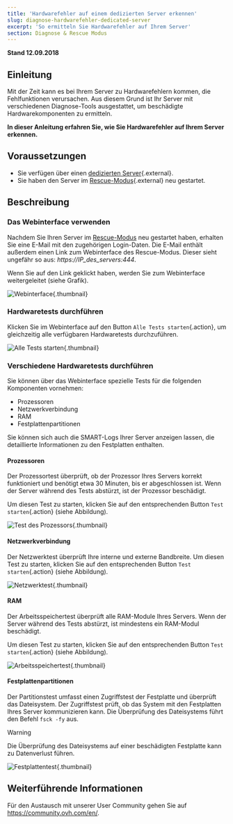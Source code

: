 ```yaml
---
title: 'Hardwarefehler auf einem dedizierten Server erkennen'
slug: diagnose-hardwarefehler-dedicated-server
excerpt: 'So ermitteln Sie Hardwarefehler auf Ihrem Server'
section: Diagnose & Rescue Modus
---
```


**Stand 12.09.2018**

## Einleitung


Mit der Zeit kann es bei Ihrem Server zu Hardwarefehlern kommen, die Fehlfunktionen verursachen. Aus diesem Grund ist Ihr Server mit verschiedenen Diagnose-Tools ausgestattet, um beschädigte Hardwarekomponenten zu ermitteln.

**In dieser Anleitung erfahren Sie, wie Sie Hardwarefehler auf Ihrem Server erkennen.**


## Voraussetzungen

* Sie verfügen über einen [dedizierten Server](https://www.ovh.de/dedicated_server/){.external}.
* Sie haben den Server im [Rescue-Modus](https://docs.ovh.com/de/dedicated/ovh-rescue/){.external} neu gestartet.


## Beschreibung

### Das Webinterface verwenden

Nachdem Sie Ihren Server im [Rescue-Modus](https://docs.ovh.com/de/dedicated/ovh-rescue/) neu gestartet haben, erhalten Sie eine E-Mail mit den zugehörigen Login-Daten. Die E-Mail enthält außerdem einen Link zum Webinterface des Rescue-Modus. Dieser sieht ungefähr so aus: *https://IP_des_servers:444*.

Wenn Sie auf den Link geklickt haben, werden Sie zum Webinterface weitergeleitet (siehe Grafik).

![Webinterface](images/rescue-mode-04.png){.thumbnail}


### Hardwaretests durchführen

Klicken Sie im Webinterface auf den Button `Alle Tests starten`{.action}, um gleichzeitig alle verfügbaren Hardwaretests durchzuführen.

![Alle Tests starten](images/rescue-mode-042.png){.thumbnail}


### Verschiedene Hardwaretests durchführen

Sie können über das Webinterface spezielle Tests für die folgenden Komponenten vornehmen:

- Prozessoren
- Netzwerkverbindung
- RAM
- Festplattenpartitionen

Sie können sich auch die SMART-Logs Ihrer Server anzeigen lassen, die detaillierte Informationen zu den Festplatten enthalten.

 
#### Prozessoren

Der Prozessortest überprüft, ob der Prozessor Ihres Servers korrekt funktioniert und benötigt etwa 30 Minuten, bis er abgeschlossen ist. Wenn der Server während des Tests abstürzt, ist der Prozessor beschädigt.

Um diesen Test zu starten, klicken Sie auf den entsprechenden Button `Test starten`{.action} (siehe Abbildung).

![Test des Prozessors](images/processors.png){.thumbnail}

#### Netzwerkverbindung

Der Netzwerktest überprüft Ihre interne und externe Bandbreite. Um diesen Test zu starten, klicken Sie auf den entsprechenden Button `Test starten`{.action} (siehe Abbildung).

![Netzwerktest](images/network-connection.png){.thumbnail}

#### RAM

Der Arbeitsspeichertest überprüft alle RAM-Module Ihres Servers. Wenn der Server während des Tests abstürzt, ist mindestens ein RAM-Modul beschädigt.

Um diesen Test zu starten, klicken Sie auf den entsprechenden Button `Test starten`{.action} (siehe Abbildung).

![Arbeitsspeichertest](images/memory.png){.thumbnail}

#### Festplattenpartitionen

Der Partitionstest umfasst einen Zugriffstest der Festplatte und überprüft das Dateisystem. Der Zugriffstest prüft, ob das System mit den Festplatten Ihres Server kommunizieren kann. Die Überprüfung des Dateisystems führt den Befehl `fsck -fy` aus.

> [!warning]
>
> Die Überprüfung des Dateisystems auf einer beschädigten Festplatte kann zu Datenverlust führen.
>

![Festplattentest](images/partitions.png){.thumbnail}

## Weiterführende Informationen

Für den Austausch mit unserer User Community gehen Sie auf <https://community.ovh.com/en/>.
